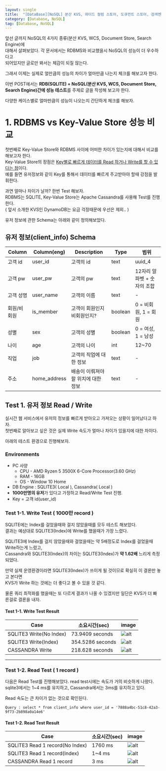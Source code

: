 ```yaml
---
layout: single
title:  "[DataBase][NoSQL] 분산 KVS, 와이드 컬럼 스토어, 도큐먼트 스토어, 검색엔진에 대해서 알아보자 - 05. Performance 테스트"
category: [Database, NoSQL]
tag: [Database, NoSQL]
---
```


앞선 글까지 NoSQL의 4가지 종류(분산 KVS, WCS, Document Store, Search Engine)에  
대해서 살펴보았다. 각 문서에서는 RDBMS와 비교했을시 NoSQL의 성능이 더 우수하다고  
되어있지만 글로만 봐서는 체감이 되질 않는다.

그래서 이제는 실제로 얼만큼의 성능의 차이가 얼마만큼 나는지 체크를 해보고자 한다.

이번 POST에서는 **RDB(SQLITE) + NoSQL(분산 KVS, WCS, Document Store, Search Engine)간에 성능 테스트**를 주제로 글을 작성해 보고자 한다. 

다양한 케이스별로 얼마만큼의 성능이 나오는지 간단하게 체크를 해보자.

# 1. RDBMS vs Key-Value Store 성능 비교

첫번째로 Key-Value Store와 RDBMS 사이에 어떠한 차이가 있는지에 대해서 비교를 해보고자 한다.  
Key-Value Store의 장점은 <u>Key별로 빠르게 데이터를 Read 하거나 Write를 할 수 있다는 점</u>이다.  
예를 들면 유저정보와 같이 Key를 통해서 데이터를 빠르게 주고받아야 할때 강점을 발휘한다.

과연 얼마나 차이가 날까? 한번 Test 해보자.  
RDBMS는 SQLITE, Key-Value Store는 Apache Cassandra를 사용해 Test를 진행한다.  
( 앞서 소개한 KVS인 DynamoDB는 요금 걱정때문에 우선은 제외.. )  

유저 정보에 관한 Schema는 아래와 같이 정의해보았다.  

## 유저 정보(client_info) Schema

|Column|Column(eng)|Description|Type|범위|
|---|---|---|---|---|
|고객 id|user_id|고객의 id|text|uuid_4|
|고객 pw|user_pw|고객의 pw|text|12자리 알파벳 + 숫자의 조합|
|고객 성명|user_name|고객의 이름|text|-|
|회원/비회원|is_member|고객이 회원인지 비회원인지?|boolean|0 = 비회원, 1 = 회원|
|성별|sex|고객의 성별|boolean|0 = 여성, 1 = 남성|
|나이|age|고객의 나이|int|12~70|
|직업|job|고객의 직업에 대한 정보|text|-|
|주소|home_address|배송이 이뤄져야할 위치에 대한 정보|text|-|

## Test 1. 유저 정보 Read / Write

실시간 웹 서비스에서 유저의 정보를 빠르게 받아오고 가져오는 상황이 일어났다고 하자.  
첫번째로 알아보고 싶은 것은 실제 Write 속도가 얼마나 차이가 있을지에 대한 차이다.  

아래의 테스트 환경으로 진행해보자.

### Environments
- PC 사양
  - CPU - AMD Ryzen 5 3500X 6-Core Processor(3.60 GHz)
  - RAM - 16GB
  - OS - Window 10 Home
- DB Engine : SQLITE3( Local ), Cassandra( Local )
- **1000만명의 유저**가 있다고 가정하고 Read/Write Test 진행.
- Key = 고객 id(user_id)


### Test 1-1. Write Test ( 1000만 record )
SQLITE에는 Index를 걸었을때와 걸지 않았을때를 모두 테스트 해보았다.  
결과는 예상대로 SQLITE3(Index)에 Write를 했을때가 가장 느렸다.  

SQLITE3에 Index를 걸지 않았을때와 걸었을때는 약 5배정도로 Index를 걸었을때 Write하는게 느렸고,  
Cassandra와 SQLITE3(Index)의 차이는 SQLITE3(Index)가 **약 1.62배** 느리게 측정되었다. 

만약 실제 운영환경이라면 SQLITE3(Index)가 쓰이게 될 것이므로 확실히 이 결론만 놓고 본다면  
KVS가 Write 하는 것에는 더 좋다고 볼 수 있을 것 같다. 

물론 쿼리 최적화를 했을때는 또 다르게 결과가 나올 수 있겠지만 일단은 KVS가 더 빠른걸로 결론을 내자.

#### Test 1-1. Write Test Result

|Case|소요시간(sec)|image|
|----|----|----|
|SQLITE3 Write(No Index)|73.9409 seconds|![alt](../../../assets/images/2022-03-18-nosql_performance_test/TEST1_SQLITE3_WRITE_NOINDEX.png)|
|SQLITE3 Write(Index)|354.5286 seconds|![alt](../../../assets/images/2022-03-18-nosql_performance_test/TEST1_SQLITE3_WRITE_INDEX.png)|
|CASSANDRA Write|218.628 seconds|![alt](../../../assets/images/2022-03-18-nosql_performance_test/TEST1_CASSANDRA_MULTI_PROCESS_5.png)|

----

### Test 1-2. Read Test ( 1 record )
다음은 Read Test를 진행해보았다. read test시에는 속도가 거의 비슷하게 나왔다.  
sqlite3에서는 1~4 ms를 유지하고, Cassandra에서는 3ms를 유지하고 있다.

Read 속도는 큰 차이가 없는 것으로 확인된다.

`Query : select * from client_info where user_id = '7888a4bc-51c8-42a3-9f73-2b898a0a14e6'`


#### Test 1-2. Read Test Result

|Case|소요시간(sec)|image|
|----|----|----|
|SQLITE3 Read 1 record(No Index)|1760 ms|![alt](../../../assets/images/2022-03-18-nosql_performance_test/TEST1_2_SQLITE_NOINDEX.png)|
|SQLITE3 Read 1 record(Index)|1~4 ms|![alt](../../../assets/images/2022-03-18-nosql_performance_test/TEST1_2_SQLITE_INDEX.png)|
|CASSANDRA Read 1 record|3 ms|![alt](../../../assets/images/2022-03-18-nosql_performance_test/TEST1_2_CASSANDRA.png)|
